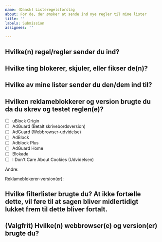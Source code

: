 ```yaml
---
name: (Dansk) Listeregelsforslag
about: For de, der ønsker at sende ind nye regler til mine lister
title: ''
labels: Submission
assignees: ''

---
```


## Hvilke(n) regel/regler sender du ind?
<!-- `text`-kodetekstfunksjonen kan komme til nytte, hvis du ikke ønsker at lave en link til webstedet som reglen er for ved et uheld. -->

## Hvilke ting blokerer, skjuler, eller fikser de(n)?
<!-- Skærmbilleder er særdeles nyttige, men valgfrie. -->

## Hvilke av mine lister sender du den/dem ind til?

## Hvilken reklameblokkerer og version brugte du da du skrev og testet reglen(e)?
- [ ] uBlock Origin
- [ ] AdGuard (Betalt skrivebordsversion)
- [ ] AdGuard (Webbrowser-udvidelse)
- [ ] AdBlock
- [ ] Adblock Plus
- [ ] AdGuard Home
- [ ] Blokada
- [ ] I Don't Care About Cookies (Udvidelsen)

Andre:

Reklameblokerer-version(er):

## Hvilke filterlister brugte du? At ikke fortælle dette, vil føre til at sagen bliver midlertidigt lukket frem til dette bliver fortalt.
<!-- Hvis du vil spare tid, kan du ta et skærmbillede af listeindstillingerne til reklameblokereren din. -->

## (Valgfrit) Hvilke(n) webbrowser(e) og version(er) brugte du?
<!-- Hvis du er i tvivl, se i *Om*-siden til webbrowseren din. -->
